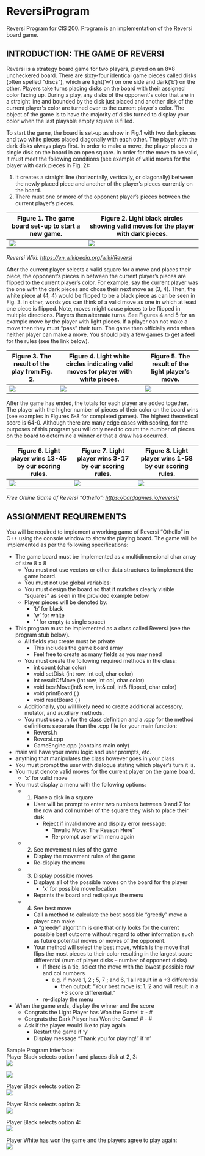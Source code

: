 # ReversiProgram
Reversi Program for CIS 200. Program is an implementation of the Reversi board game.

## INTRODUCTION: THE GAME OF REVERSI

Reversi is a strategy board game for two players, played on an 8×8 uncheckered board. There are sixty-four identical game pieces called disks (often spelled "discs"), which are light(‘w’) on one side and dark(‘b’) on the other. Players take turns placing disks on the board with their assigned color facing up. During a play, any disks of the opponent's color that are in a straight line and bounded by the disk just placed and another disk of the current player's color are turned over to the current player's color. The object of the game is to have the majority of disks turned to display your color when the last playable empty square is filled.  

To start the game, the board is set-up as show in Fig.1 with two dark pieces and two white pieces placed diagonally with each other. The player with the dark disks always plays first. In order to make a move, the player places a single disk on the board in an open square. In order for the move to be valid, it must meet the following conditions (see example of valid moves for the player with dark pieces in Fig. 2):  

  1. It creates a straight line (horizontally, vertically, or diagonally) between the newly placed piece and another of the player’s pieces currently on the board.  
  2. There must one or more of the opponent player’s pieces between the current player’s pieces.  

Figure 1. The game board set-up to start a new game. | Figure 2. Light black circles showing valid moves for the player with dark pieces.
-----------------------------------------------------|-----------------------------------------------------------------------------------
![](https://github.com/HusamAlsheikh/ReversiProgram/blob/main/Images/Picture1.png?raw=true) | ![](https://github.com/HusamAlsheikh/ReversiProgram/blob/main/Images/Picture2.png?raw=true)

*Reversi Wiki: https://en.wikipedia.org/wiki/Reversi*  

After the current player selects a valid square for a move and places their piece, the opponent’s pieces in between the current player’s pieces are flipped to the current player’s color. For example, say the current player was the one with the dark pieces and chose their next move as (3, 4). Then, the white piece at (4, 4) would be flipped to be a black piece as can be seen in Fig. 3. In other, words you can think of a valid move as one in which at least one piece is flipped. Note, moves might cause pieces to be flipped in multiple directions. Players then alternate turns. See Figures 4 and 5 for an example move by the player with light pieces. If a player can not make a move then they must “pass” their turn. The game then officially ends when neither player can make a move. You should play a few games to get a feel for the rules (see the link  below).  

Figure 3. The result of the play from Fig. 2. | Figure 4. Light white circles indicating valid moves for player with white pieces. | Figure 5. The result of the light player’s move.
----------------------------------------------|------------------------------------------------------------------------------------|------------------------------------------
![](https://github.com/HusamAlsheikh/ReversiProgram/blob/main/Images/Picture3.png?raw=true) | ![](https://github.com/HusamAlsheikh/ReversiProgram/blob/main/Images/Picture4.png?raw=true) | ![](https://github.com/HusamAlsheikh/ReversiProgram/blob/main/Images/Picture5.png?raw=true)

After the game has ended, the totals for each player are added together. The player with the higher number of pieces of their color on the board wins (see examples in Figures 6-8 for completed games). The highest theoretical score is 64-0. Although there are many edge cases with scoring, for the purposes of this program you will only need to count the number of pieces on the board to determine a winner or that a draw has occurred.  

Figure 6. Light player wins 13-45 by our scoring rules. | Figure 7. Light player wins 3-17 by our scoring rules. | Figure 8. Light player wins 1-58 by our scoring rules.
--------------------------------------------------------|--------------------------------------------------------|-------------------------------------------------------
![](https://github.com/HusamAlsheikh/ReversiProgram/blob/main/Images/Picture6.png?raw=true) | ![](https://github.com/HusamAlsheikh/ReversiProgram/blob/main/Images/Picture7.png?raw=true) | ![](https://github.com/HusamAlsheikh/ReversiProgram/blob/main/Images/Picture8.png?raw=true)

*Free Online Game of Reversi “Othello”: https://cardgames.io/reversi/*  

## ASSIGNMENT REQUIREMENTS  
You will be required to implement a working game of Reversi “Othello” in C++ using the console window to show the playing board. The game will be implemented as per the following specifications:  
- The game board must be implemented as a multidimensional char array of size 8 x 8
  - You must not use vectors or other data structures to implement the game board.
  - You must not use global variables:
  - You must design the board so that it matches clearly visible “squares” as seen in the provided example below
  - Player pieces will be denoted by:
    - ‘b’ for black
    - ‘w’ for white
    - ‘ ‘ for empty (a single space)
- This program must be implemented as a class called Reversi (see the program stub below).
  - All fields you create must be private
    - This includes the game board array
    - Feel free to create as many fields as you may need
  - You must create the following required methods in the class:
    - int count (char color) 
    - void setDisk (int row, int col, char color)
    - int resultOfMove (int row, int col, char color)
    - void bestMove(int& row, int& col, int& flipped, char color)
    - void printBoard ( )
    - void resetBoard ( )
  - Additionally, you will likely need to create additional accessory, mutator, and auxiliary methods.
  - You must use a .h for the class definition and a .cpp for the method definitions separate than the .cpp file for your main function:
    - Reversi.h
    - Reversi.cpp
    - GameEngine.cpp   (contains main only)
- main will have your menu logic and user prompts, etc. 
- anything that manipulates the class however goes in your class
- You must prompt the user with dialogue stating which player’s turn it is.
- You must denote valid moves for the current player on the game board.
  - ‘x’ for valid move
- You must display a menu with the following options:
  - 1) Place a disk in a square
    - User will be prompt to enter two numbers between 0 and 7 for the row and col number of the square they wish to place their disk
      - Reject if invalid move and display error message:
        - “Invalid Move: The Reason Here”
        - Re-prompt user with menu again
  - 2) See movement rules of the game
    - Display the movement rules of the game
    - Re-display the menu
  - 3) Display possible moves
    - Displays all of the possible moves on the board for the player
      - ‘x’ for possible move location
    - Reprints the board and redisplays the menu
  - 4) See best move
    - Call a method to calculate the best possible “greedy” move a player can make
    - A “greedy” algorithm is one that only looks for the current possible best outcome without regard to other information such as future potential moves or moves of the opponent.
    - Your method will select the best move, which is the move that flips the most pieces to their color resulting in the largest score differential (num of player disks – number of opponent disks)
      - If there is a tie, select the move with the lowest possible row and col numbers 
        - e.g. if move 1, 2  ;  5, 7 ; and 6, 1 all result in a +3 differential
          - then output: “Your best move is: 1, 2 and will result in a +3 score differential.” 
      - re-display the menu
- When the game ends, display the winner and the score
  - Congrats the Light Player has Won the Game! # - #
  - Congrats the Dark Player has Won the Game! # - #
  - Ask if the player would like to play again
    - Restart the game if ‘y’
    - Display message “Thank you for playing!” if ‘n’

Sample Program Interface:  
Player Black selects option 1 and places disk at 2, 3:  
![](https://github.com/HusamAlsheikh/ReversiProgram/blob/main/Images/Picture9.png?raw=true)  

![](https://github.com/HusamAlsheikh/ReversiProgram/blob/main/Images/Picture10.png?raw=true)  

Player Black selects option 2:  
![](https://github.com/HusamAlsheikh/ReversiProgram/blob/main/Images/Picture11.png?raw=true)  

Player Black selects option 3:  
![](https://github.com/HusamAlsheikh/ReversiProgram/blob/main/Images/Picture12.png?raw=true)  

Player Black selects option 4:  
![](https://github.com/HusamAlsheikh/ReversiProgram/blob/main/Images/Picture13.png?raw=true)  

Player White has won the game and the players agree to play again:  
![](https://github.com/HusamAlsheikh/ReversiProgram/blob/main/Images/Picture14.png?raw=true)  

